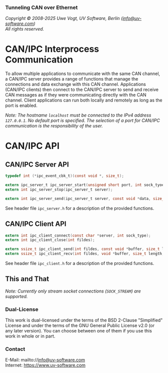### Tunneling CAN over Ethernet

_Copyright &copy; 2008-2025  Uwe Vogt, UV Software, Berlin (info@uv-software.com)_ \
_All rights reserved._

# CAN/IPC Interprocess Communication

To allow multiple applications to communicate with the same CAN channel, a CAN/IPC server provides a range of functions that manage the connections and data exchange with this CAN channel.
Applications (CAN/IPC clients) then connect to the CAN/IPC server to send and receive CAN messages as if they were communicating directly with the CAN channel.
Client applications can run both locally and remotely as long as the port is enabled.

_Note: The hostname `localhost` must be connected to the IPv4 address `127.0.0.1`.
No default port is specified. The selection of a port for CAN/IPC communication is the responsibility of the user._

# CAN/IPC API

## CAN/IPC Server API

```C
typedef int (*ipc_event_cbk_t)(const void *, size_t);

extern ipc_server_t ipc_server_start(unsigned short port, int sock_tyoe, size_t mtu_size, ipc_event_cbk_t recv_cbk, int logging);
extern int ipc_server_stop(ipc_server_t server);

extern int ipc_server_send(ipc_server_t server, const void *data, size_t size);
```
See header file `ipc_server.h` for a description of the provided functions.

## CAN/IPC Client API

```C
extern int ipc_client_connect(const char *server, int sock_type);
extern int ipc_client_close(int fildes);

extern ssize_t ipc_client_send(int fildes, const void *buffer, size_t length);
extern ssize_t ipc_client_recv(int fildes, void *buffer, size_t length, unsigned short timeout);
```
See header file `ipc_client.h` for a description of the provided functions.

## This and That

_Note: Currently only stream socket connections (`SOCK_STREAM`) are supported._

### Dual-License

This work is dual-licensed under the terms of the BSD 2-Clause "Simplified" License and under the terms of the GNU General Public License v2.0 (or any later version).
You can choose between one of them if you use this work in whole or in part.

### Contact

E-Mail: mailto://info@uv-software.com \
Internet: https://www.uv-software.com
